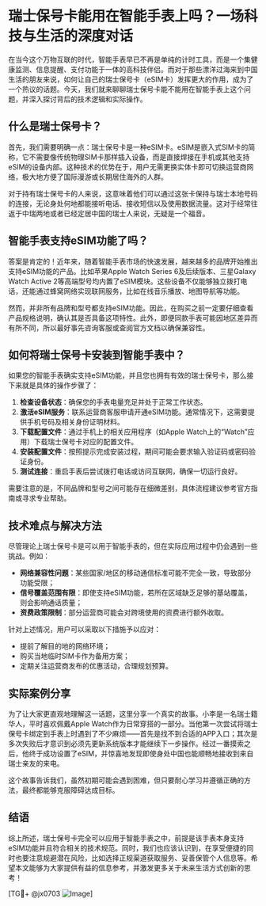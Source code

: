 # 瑞士保号卡能用在智能手表上吗？一场科技与生活的深度对话

在当今这个万物互联的时代，智能手表早已不再是单纯的计时工具，而是一个集健康监测、信息提醒、支付功能于一体的高科技伴侣。而对于那些漂洋过海来到中国生活的朋友来说，如何让自己的瑞士保号卡（eSIM卡）发挥更大的作用，成为了一个热议的话题。今天，我们就来聊聊瑞士保号卡能不能用在智能手表上这个问题，并深入探讨背后的技术逻辑和实际操作。

## 什么是瑞士保号卡？

首先，我们需要明确一点：瑞士保号卡是一种eSIM卡。eSIM是嵌入式SIM卡的简称，它不需要像传统物理SIM卡那样插入设备，而是直接焊接在手机或其他支持eSIM的设备内部。这种技术的优势在于，用户无需更换实体卡即可切换运营商网络，极大地方便了国际漫游或长期居住海外的人群。

对于持有瑞士保号卡的人来说，这意味着他们可以通过这张卡保持与瑞士本地号码的连接，无论身处何地都能接听电话、接收短信以及使用数据流量。这对于经常往返于中瑞两地或者已经定居中国的瑞士人来说，无疑是一个福音。

## 智能手表支持eSIM功能了吗？

答案是肯定的！近年来，随着智能手表市场的快速发展，越来越多的品牌开始推出支持eSIM功能的产品。比如苹果Apple Watch Series 6及后续版本、三星Galaxy Watch Active 2等高端型号均内置了eSIM模块。这些设备不仅能够独立拨打电话，还能通过蜂窝网络实现联网服务，比如在线音乐播放、地图导航等功能。

然而，并非所有品牌和型号都支持eSIM功能。因此，在购买之前一定要仔细查看产品规格说明，确认其是否具备这项特性。此外，即便同款手表可能因地区差异而有所不同，所以最好事先咨询客服或查阅官方文档以确保兼容性。

## 如何将瑞士保号卡安装到智能手表中？

如果您的智能手表确实支持eSIM功能，并且您也拥有有效的瑞士保号卡，那么接下来就是具体的操作步骤了：

1. **检查设备状态**：确保您的手表电量充足并处于正常工作状态。
2. **激活eSIM服务**：联系运营商客服申请开通eSIM功能。通常情况下，这需要提供手机号码及相关身份证明材料。
3. **下载配置文件**：通过手机上的相关应用程序（如Apple Watch上的“Watch”应用）下载瑞士保号卡对应的配置文件。
4. **安装配置文件**：按照提示完成安装过程，期间可能会要求输入验证码或密码验证身份。
5. **测试连接**：重启手表后尝试拨打电话或访问互联网，确保一切运行良好。

需要注意的是，不同品牌和型号之间可能存在细微差别，具体流程建议参考官方指南或寻求专业帮助。

## 技术难点与解决方法

尽管理论上瑞士保号卡是可以用于智能手表的，但在实际应用过程中仍会遇到一些挑战。例如：

- **网络兼容性问题**：某些国家/地区的移动通信标准可能不完全一致，导致部分功能受限；
- **信号覆盖范围有限**：即使支持eSIM功能，若所在区域缺乏足够的基站覆盖，则会影响通话质量；
- **资费政策限制**：部分运营商可能会对跨境使用的资费进行额外收取。

针对上述情况，用户可以采取以下措施予以应对：
- 提前了解目的地的网络环境；
- 购买当地临时SIM卡作为备用方案；
- 定期关注运营商发布的优惠活动，合理规划预算。

## 实际案例分享

为了让大家更直观地理解这一话题，这里分享一个真实的故事。小李是一名瑞士籍华人，平时喜欢佩戴Apple Watch作为日常穿搭的一部分。当他第一次尝试将瑞士保号卡绑定到手表上时遇到了不少麻烦——首先是找不到合适的APP入口；其次是多次失败后才意识到必须先更新系统版本才能继续下一步操作。经过一番摸索之后，他终于成功设置了eSIM，并惊喜地发现即使身处中国也能顺畅地接收到来自瑞士亲友的来电。

这个故事告诉我们，虽然初期可能会遇到困难，但只要耐心学习并遵循正确的方法，最终都能够克服障碍达成目标。

## 结语

综上所述，瑞士保号卡完全可以应用于智能手表之中，前提是该手表本身支持eSIM功能并且符合相关的技术规范。同时，我们也应该认识到，在享受便捷的同时也要注意规避潜在风险，比如选择正规渠道获取服务、妥善保管个人信息等。希望本文能够为大家提供有益的信息参考，并激发更多关于未来生活方式创新的思考！

[TG💪+ @jx0703 ![Image](https://github.com/user-attachments/assets/dbca1d08-cadb-493c-b0ec-ad6f7a83f270)]